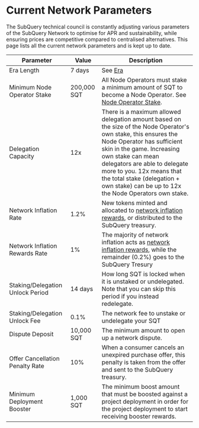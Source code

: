 # Current Network Parameters

The SubQuery technical council is constantly adjusting various parameters of the SubQuery Network to optimise for APR and sustainability, while ensuring prices are competitive compared to centralised alternatives. This page lists all the current network parameters and is kept up to date.

| Parameter                        | Value       | Description                                                                                                                                                                                                                                                                                                                                        |
| -------------------------------- | ----------- | -------------------------------------------------------------------------------------------------------------------------------------------------------------------------------------------------------------------------------------------------------------------------------------------------------------------------------------------------- |
| Era Length                       | 7 days      | See [Era](./introduction/era.md)                                                                                                                                                                                                                                                                                                                   |
| Minimum Node Operator Stake      | 200,000 SQT | All Node Operators must stake a minimum amount of SQT to become a Node Operator. See [Node Operator Stake](./node_operators/stake.md).                                                                                                                                                                                                             |
| Delegation Capacity              | 12x         | There is a maximum allowed delegation amount based on the size of the Node Operator's own stake, this ensures the Node Operator has sufficient skin in the game. Increasing own stake can mean delegators are able to delegate more to you. 12x means that the total stake (delegation + own stake) can be up to 12x the Node Operators own stake. |
| Network Inflation Rate           | 1.2%        | New tokens minted and allocated to [network inflation rewards](./introduction/reward-distribution.md#network-inflation-rewards), or distributed to the SubQuery treasury.                                                                                                                                                                          |
| Network Inflation Rewards Rate   | 1%          | The majority of network inflation acts as [network inflation rewards](./introduction/reward-distribution.md#network-inflation-rewards), while the remainder (0.2%) goes to the SubQuery Tresury                                                                                                                                                    |
| Staking/Delegation Unlock Period | 14 days     | How long SQT is locked when it is unstaked or undelegated. Note that you can skip this period if you instead redelegate.                                                                                                                                                                                                                           |
| Staking/Delegation Unlock Fee    | 0.1%        | The network fee to unstake or undelegate your SQT                                                                                                                                                                                                                                                                                                  |
| Dispute Deposit                  | 10,000 SQT  | The minimum amount to open up a network dispute.                                                                                                                                                                                                                                                                                                   |
| Offer Cancellation Penalty Rate  | 10%         | When a consumer cancels an unexpired purchase offer, this penalty is taken from the offer and sent to the SubQuery treasury.                                                                                                                                                                                                                       |
| Minimum Deployment Booster       | 1,000 SQT   | The minimum boost amount that must be boosted against a project deployment in order for the project deployment to start receiving booster rewards.                                                                                                                                                                                                 |
